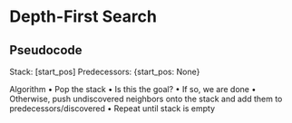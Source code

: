 # Depth-First Search

## Pseudocode

Stack: [start_pos]
Predecessors: {start_pos: None}

Algorithm
• Pop the stack
• Is this the goal?
• If so, we are done
• Otherwise, push undiscovered neighbors onto the stack and add them to predecessors/discovered
• Repeat until stack is empty
